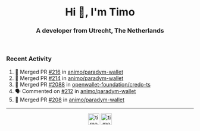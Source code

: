 <h1 align="center">Hi 👋, I'm Timo</h1>
<h3 align="center">A developer from Utrecht, The Netherlands</h3>
<br/>
<!-- https://github.com/rahuldkjain/github-profile-readme-generator --!>

<!--  <p align="left"><img src="https://github-readme-stats.vercel.app/api?username=timoglastra&show_icons=true&count_private=true&" alt="timoglastra" /></p> --!>

<!--
Github language stats
<p align="left"><img src="https://github-readme-stats.vercel.app/api/top-langs/?username=timoglastra&layout=compact" alt="timoglastra" /><p>
-->

<!-- Codestats language stats -->
<!-- <p align="left"><img src="https://codestats-readme.vercel.app/api/top-langs/?username=timoglastra&layout=compact&language_count=12" alt="timoglastra" /><p>    --!>
  
<h3>Recent Activity</h3>

<!--START_SECTION:activity-->
1. 🎉 Merged PR [#216](https://github.com/animo/paradym-wallet/pull/216) in [animo/paradym-wallet](https://github.com/animo/paradym-wallet)
2. 🎉 Merged PR [#214](https://github.com/animo/paradym-wallet/pull/214) in [animo/paradym-wallet](https://github.com/animo/paradym-wallet)
3. 🎉 Merged PR [#2088](https://github.com/openwallet-foundation/credo-ts/pull/2088) in [openwallet-foundation/credo-ts](https://github.com/openwallet-foundation/credo-ts)
4. 🗣 Commented on [#212](https://github.com/animo/paradym-wallet/pull/212#issuecomment-2485542373) in [animo/paradym-wallet](https://github.com/animo/paradym-wallet)
5. 🎉 Merged PR [#208](https://github.com/animo/paradym-wallet/pull/208) in [animo/paradym-wallet](https://github.com/animo/paradym-wallet)
<!--END_SECTION:activity-->

---

<p align="center">
<a href="https://twitter.com/timoglastra" target="blank"><img align="center" src="https://cdn.jsdelivr.net/npm/simple-icons@3.0.1/icons/twitter.svg" alt="timoglastra" height="30" width="30" /></a>
<a href="https://linkedin.com/in/timoglastra" target="blank"><img align="center" src="https://cdn.jsdelivr.net/npm/simple-icons@3.0.1/icons/linkedin.svg" alt="timoglastra" height="30" width="30" /></a>
</p>



